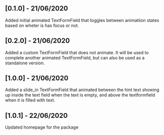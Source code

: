 ## [0.1.0] - 21/06/2020

Added initial animated TextFormField that toggles between animatiion states based on wheter is has focus or not.


## [0.2.0] - 21/06/2020

Added a custom TextFormField that does not animate. It will be used to complete another animated TextFormField, but can also be used as a standalone version.

## [1.0.0] - 21/06/2020

Added a slide_in TextFormField that animated between the hint text showing up inside the text field when the text is empty, and above the textformfield when it is filled with text.

## [1.0.1] - 22/06/2020

Updated homepage for the package